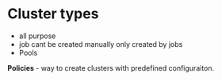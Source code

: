 # Cluster types
- all purpose 
- job cant be created manually only created by jobs
- Pools

**Policies** - way to create clusters with predefined configuraiton.
  
